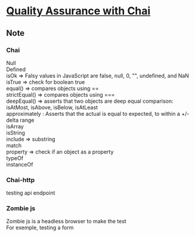 # [Quality Assurance with Chai](https://www.freecodecamp.org/learn/quality-assurance/quality-assurance-and-testing-with-chai/)  
  
## Note    
### Chai  
  
Null  
Defined  
isOk   => Falsy values in JavaScript are false, null, 0, "", undefined, and NaN  
isTrue => check for boolean true  
equal() => compares objects using ==  
strictEqual() => compares objects using ===  
deepEqual() =>  asserts that two objects are deep equal
comparison: isAtMost, isAbove, isBelow, isAtLeast  
approximately : Asserts that the actual is equal to expected, to within a +/- delta range  
isArray  
isString  
include  => substring  
match  
property => check if an object as a property  
typeOf  
instanceOf  
  
### Chai-http  

testing api endpoint  
  
### Zombie js  

Zombie js is a headless browser to make the test  
For exemple, testing a form  
